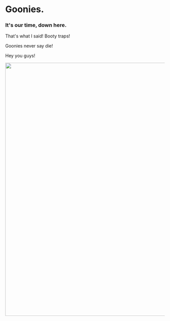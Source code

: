 # Goonies.
### It's our time, down here.

<!-- more -->

That's what I said! Booty traps!

Goonies never say die!

Hey you guys!

<img width="800" src="/images/goonies.jpg"/>
